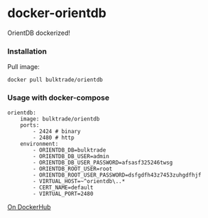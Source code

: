 # docker-orientdb
OrientDB dockerized!

### Installation

Pull image:

	docker pull bulktrade/orientdb
	
### Usage with docker-compose

	orientdb:
        image: bulktrade/orientdb
        ports:
            - 2424 # binary
            - 2480 # http
        environment:
            - ORIENTDB_DB=bulktrade
            - ORIENTDB_DB_USER=admin
            - ORIENTDB_DB_USER_PASSWORD=afsasf325246twsg
            - ORIENTDB_ROOT_USER=root
            - ORIENTDB_ROOT_USER_PASSWORD=dsfgdfh43z7453zuhgdfhjf
            - VIRTUAL_HOST=~^orientdb\..*
            - CERT_NAME=default
            - VIRTUAL_PORT=2480

[On DockerHub](https://registry.hub.docker.com/u/bulktrade/orientdb/)
